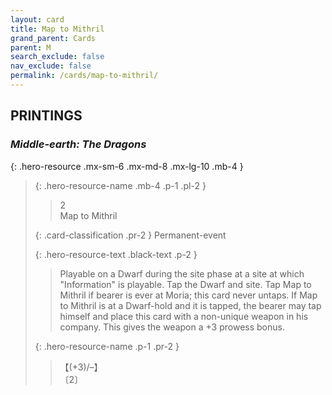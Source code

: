 ```yaml
---
layout: card
title: Map to Mithril
grand_parent: Cards
parent: M
search_exclude: false
nav_exclude: false
permalink: /cards/map-to-mithril/
---
```


## PRINTINGS


### _Middle-earth: The Dragons_

{: .hero-resource .mx-sm-6 .mx-md-8 .mx-lg-10 .mb-4 }
> {: .hero-resource-name .mb-4 .p-1 .pl-2 }
> > <div class="card-mp">2</div>
> > <div class="card-name">Map to Mithril</div>
>
> {: .card-classification .pr-2 }
> Permanent-event
>
> {: .hero-resource-text .black-text .p-2 }
> > Playable on a Dwarf during the site phase at a site at which "Information" is playable. Tap the Dwarf and site. Tap Map to Mithril if bearer is ever at Moria; this card never untaps. If Map to Mithril is at a Dwarf-hold and it is tapped, the bearer may tap himself and place this card with a non-unique weapon in his company. This gives the weapon a +3 prowess bonus. 
> 
> {: .hero-resource-name .p-1 .pr-2 }
> > <div class="card-shield">【(+3)/&ndash;】</div>
> > <div class="card-corruption">〔2〕</div>
